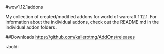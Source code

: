 #wow1.12.1addons

My collection of created/modified addons for world of warcraft 1.12.1.
For information about the individual addons, check out the README.md in the individual addon folders.

##Downloads
https://github.com/kallerotmg/AddOns/releases

~boldi
